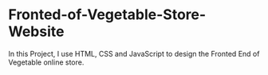# Fronted-of-Vegetable-Store-Website
In this Project, I use HTML, CSS and JavaScript to design the Fronted End of Vegetable online store.
